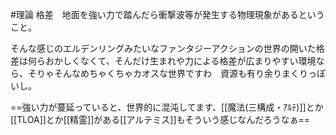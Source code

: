 #理論 
格差　地面を強い力で踏んだら衝撃波等が発生する物理現象があるということ。

そんな感じのエルデンリングみたいなファンタジーアクションの世界の開いた格差は何らおかしくなくて、そんだけ生まれや力による格差が広まりやすい環境なら、そりゃそんなめちゃくちゃカオスな世界ですわ　資源も有り余りまくりっぽいし。

==強い力が蔓延っていると、世界的に混沌してます、[[魔法(三構成・ｱﾙﾃ)]]とか[[TLOA]]とか[[精霊]]がある[[アルテミス]]もそういう感じなんだろうなぁ==